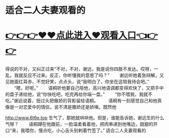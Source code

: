 # 适合二人夫妻观看的

# <a href="https://github.com/zuoyes/rugu/issues/1">👉👉👉♥♥点此进入♥观看入口👈👉👉</a>


得说的不对，又纠正过来“不对，不对，谢远，我是说你四肢不发达。哎呀，一乱，我就反应不过来。反正，你听懂我的意思了吗？”
　　谢远听她着急辩解，又见她面红耳赤，不觉好笑，点点头，说“我明白了，你坐在这陪我待会吧。”
　　“嗯，好呢。”
　　语桐听他要自己陪他，高兴地语调都变得欢快了，又把手中的盘子递给他，说“你快吃吧，吃完再给你端一盘。”
　　“你不喂我，我就不吃。”谢远说着，扭过头把傲娇的背影留给语桐。
　　语桐有一刻感觉自己和他真像是一对恋爱中的情侣，说不清是撒娇还是娇嗔。既然他
  
  
  http://www.6t6e.top
  生气了，那她就哄哄他。但是，谁能告诉她，谢远生的什么气呀？
　　语桐蹲在他跟前，一脸温柔看着他，把肉串递到他嘴边，甜甜的开口“来，我喂你，慢点吃，小心舌头别剌着竹签了。”
适合二人夫妻观看的
